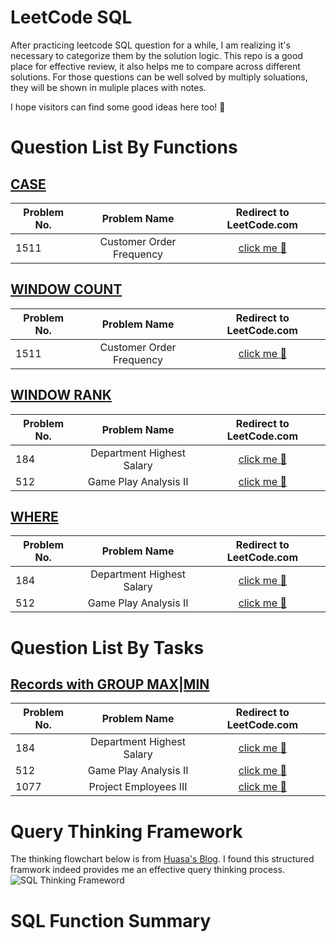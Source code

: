 # LeetCode SQL


After practicing leetcode SQL question for a while, I am realizing it's necessary to categorize them by the solution logic. This repo is a good place for effective review, it also helps me to compare across different solutions. For those questions can be well solved by multiply soluations, they will be shown in muliple places with notes.

I hope visitors can find some good ideas here too! :raised_hands:


# Question List By Functions
## [CASE](https://github.com/stellapeng/LeetCode-SQL/tree/main/CASE)
| Problem No.      | Problem Name          | Redirect to LeetCode.com  |
| ------------- |:-------------:| :-----:|
| 1511     | Customer Order Frequency | [click me :dizzy: ](https://leetcode.com/problems/customer-order-frequency/) |


## [WINDOW COUNT](https://github.com/stellapeng/LeetCode-SQL/tree/main/WINDOW%20COUNT)
| Problem No.      | Problem Name          | Redirect to LeetCode.com  |
| ------------- |:-------------:| :-----:|
| 1511     | Customer Order Frequency | [click me :dizzy: ](https://leetcode.com/problems/customer-order-frequency/) |


## [WINDOW RANK](https://github.com/stellapeng/LeetCode-SQL/tree/main/WINDOW%20RANK)
| Problem No.      | Problem Name          | Redirect to LeetCode.com  |
| ------------- |:-------------:| :-----:|
| 184     | Department Highest Salary | [click me :dizzy: ](https://leetcode.com/problems/department-highest-salary/)|
| 512     | Game Play Analysis II | [click me :dizzy: ](https://leetcode.com/problems/game-play-analysis-ii/)|

## [WHERE](https://github.com/stellapeng/LeetCode-SQL/tree/main/WINDOW%20RANK)
| Problem No.      | Problem Name          | Redirect to LeetCode.com  |
| ------------- |:-------------:| :-----:|
| 184     | Department Highest Salary | [click me :dizzy: ](https://leetcode.com/problems/department-highest-salary/)|
| 512     | Game Play Analysis II | [click me :dizzy: ](https://leetcode.com/problems/game-play-analysis-ii/)|


# Question List By Tasks
## [Records with GROUP MAX|MIN](https://github.com/stellapeng/LeetCode-SQL/tree/main/By%20Tasks/Records%20with%20GROUP%20MAX:MIN)
 Problem No.      | Problem Name          | Redirect to LeetCode.com  |
| ------------- |:-------------:| :-----:|
| 184     | Department Highest Salary | [click me :dizzy: ](https://leetcode.com/problems/department-highest-salary/)|
| 512     | Game Play Analysis II | [click me :dizzy: ](https://leetcode.com/problems/game-play-analysis-ii/)|
| 1077    | Project Employees III | [click me :dizzy: ](https://leetcode.com/problems/project-employees-iii/)|


# Query Thinking Framework
The thinking flowchart below is from [Huasa's Blog](https://huasadata.com/learning-sql-what-i-learned-after-100-leetcode-sql-questions/). I found this structured framwork indeed provides me an effective query thinking process.
![SQL Thinking Frameword](https://i0.wp.com/huasadata.com/wp-content/uploads/2020/10/SQL-queries-flowchart_add-window-function.png?resize=768%2C608&ssl=1)

# SQL Function Summary
